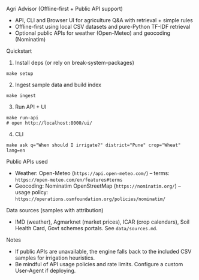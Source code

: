 Agri Advisor (Offline-first + Public API support)

- API, CLI and Browser UI for agriculture Q&A with retrieval + simple rules
- Offline-first using local CSV datasets and pure-Python TF-IDF retrieval
- Optional public APIs for weather (Open-Meteo) and geocoding (Nominatim)

Quickstart

1) Install deps (or rely on break-system-packages)
```
make setup
```

2) Ingest sample data and build index
```
make ingest
```

3) Run API + UI
```
make run-api
# open http://localhost:8000/ui/
```

4) CLI
```
make ask q="When should I irrigate?" district="Pune" crop="Wheat" lang=en
```

Public APIs used
- Weather: Open-Meteo (`https://api.open-meteo.com/`) – terms: `https://open-meteo.com/en/features#terms`
- Geocoding: Nominatim OpenStreetMap (`https://nominatim.org/`) – usage policy: `https://operations.osmfoundation.org/policies/nominatim/`

Data sources (samples with attribution)
- IMD (weather), Agmarknet (market prices), ICAR (crop calendars), Soil Health Card, Govt schemes portals. See `data/sources.md`.

Notes
- If public APIs are unavailable, the engine falls back to the included CSV samples for irrigation heuristics.
- Be mindful of API usage policies and rate limits. Configure a custom User-Agent if deploying.